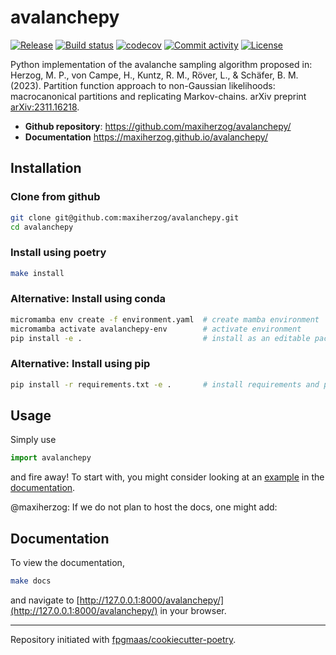 # avalanchepy

[![Release](https://img.shields.io/github/v/release/maxiherzog/avalanchepy)](https://img.shields.io/github/v/release/maxiherzog/avalanchepy)
[![Build status](https://img.shields.io/github/actions/workflow/status/maxiherzog/avalanchepy/main.yml?branch=main)](https://github.com/maxiherzog/avalanchepy/actions/workflows/main.yml?query=branch%3Amain)
[![codecov](https://codecov.io/gh/maxiherzog/avalanchepy/branch/main/graph/badge.svg)](https://codecov.io/gh/maxiherzog/avalanchepy)
[![Commit activity](https://img.shields.io/github/commit-activity/m/maxiherzog/avalanchepy)](https://img.shields.io/github/commit-activity/m/maxiherzog/avalanchepy)
[![License](https://img.shields.io/github/license/maxiherzog/avalanchepy)](https://img.shields.io/github/license/maxiherzog/avalanchepy)

Python implementation of the avalanche sampling algorithm proposed in:
Herzog, M. P., von Campe, H., Kuntz, R. M., Röver, L., & Schäfer, B. M. (2023). Partition function approach to non-Gaussian likelihoods: macrocanonical partitions and replicating Markov-chains. arXiv preprint [arXiv:2311.16218](https://arxiv.org/abs/2311.16218).

- **Github repository**: <https://github.com/maxiherzog/avalanchepy/>
- **Documentation** <https://maxiherzog.github.io/avalanchepy/>

## Installation

### Clone from github

```bash
git clone git@github.com:maxiherzog/avalanchepy.git
cd avalanchepy
```

### Install using poetry

```bash
make install
```

### Alternative: Install using conda

```bash
micromamba env create -f environment.yaml  # create mamba environment
micromamba activate avalanchepy-env        # activate environment
pip install -e .                           # install as an editable package
```

### Alternative: Install using pip

```bash
pip install -r requirements.txt -e .       # install requirements and package
```

## Usage

Simply use

```python
import avalanchepy
```

and fire away! To start with, you might consider looking at an [example](???) in the [documentation](???).

@maxiherzog: If we do not plan to host the docs, one might add:

## Documentation

To view the documentation,

```bash
make docs
```

and navigate to [http://127.0.0.1:8000/avalanchepy/](http://127.0.0.1:8000/avalanchepy/) in your browser.

---

Repository initiated with [fpgmaas/cookiecutter-poetry](https://github.com/fpgmaas/cookiecutter-poetry).
